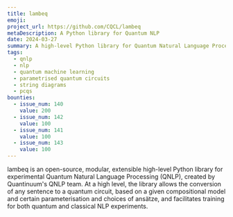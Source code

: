 ```yaml
---
title: lambeq
emoji:
project_url: https://github.com/CQCL/lambeq
metaDescription: A Python library for Quantum NLP
date: 2024-03-27
summary: A high-level Python library for Quantum Natural Language Processing.
tags:
  - qnlp
  - nlp
  - quantum machine learning
  - parametrised quantum circuits
  - string diagrams
  - pcqs
bounties:
  - issue_num: 140
    value: 200
  - issue_num: 142
    value: 100
  - issue_num: 141
    value: 100
  - issue_num: 143
    value: 100
---
```


lambeq is an open-source, modular, extensible high-level Python library for experimental Quantum Natural Language Processing (QNLP), created by Quantinuum's QNLP team. At a high level, the library allows the conversion of any sentence to a quantum circuit, based on a given compositional model and certain parameterisation and choices of ansätze, and facilitates training for both quantum and classical NLP experiments.
